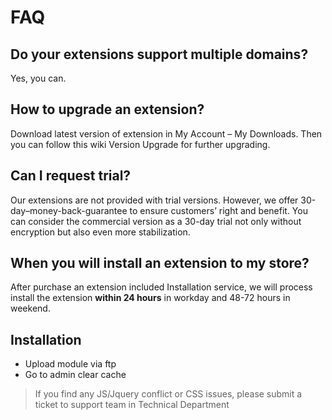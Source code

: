 FAQ
====================

Do your extensions support multiple domains?
-------------------------------------------

Yes, you can.

How to upgrade an extension?
------------

Download latest version of extension in My Account – My Downloads. Then you can follow this wiki Version Upgrade for further upgrading.

Can I request trial?
-------------

Our extensions are not provided with trial versions. However, we offer 30-day–money-back-guarantee to ensure customers’ right and benefit. You can consider the commercial version as a 30-day trial not only without encryption but also even more stabilization.

When you will install an extension to my store?
-----------------------------------------------

After purchase an extension included Installation service, we will process install the extension **within 24 hours** in workday and 48-72 hours in weekend.

Installation
-----------------------------------------------

* Upload module via ftp
* Go to admin clear cache

> If you find any JS/Jquery conflict or CSS issues, please submit a ticket to support team in Technical Department